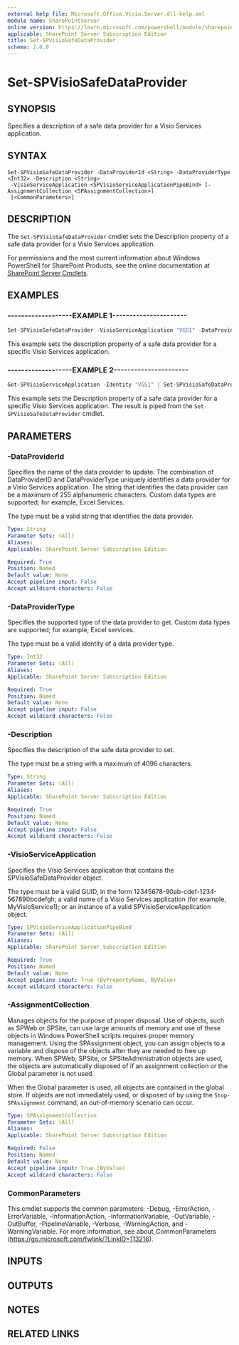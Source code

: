 ```yaml
---
external help file: Microsoft.Office.Visio.Server.dll-help.xml
module name: SharePointServer
online version: https://learn.microsoft.com/powershell/module/sharepoint-server/set-spvisiosafedataprovider
applicable: SharePoint Server Subscription Edition
title: Set-SPVisioSafeDataProvider
schema: 2.0.0
---
```


# Set-SPVisioSafeDataProvider

## SYNOPSIS
Specifies a description of a safe data provider for a Visio Services application.

## SYNTAX

```
Set-SPVisioSafeDataProvider -DataProviderId <String> -DataProviderType <Int32> -Description <String>
 -VisioServiceApplication <SPVisioServiceApplicationPipeBind> [-AssignmentCollection <SPAssignmentCollection>]
 [<CommonParameters>]
```

## DESCRIPTION
The `Set-SPVisioSafeDataProvider` cmdlet sets the Description property of a safe data provider for a Visio Services application.

For permissions and the most current information about Windows PowerShell for SharePoint Products, see the online documentation at [SharePoint Server Cmdlets](https://learn.microsoft.com/powershell/sharepoint/sharepoint-server/sharepoint-server-cmdlets).


## EXAMPLES

### -------------------EXAMPLE 1----------------------
```powershell
Set-SPVisioSafeDataProvider -VisioServiceApplication "VGS1" -DataProviderID "SQLOLEDB" -DataProviderType 1 -Description "SQL OLEDB Driver!"
```

This example sets the description property of a safe data provider for a specific Visio Services application.


### -------------------EXAMPLE 2----------------------
```powershell
Get-SPVisioServiceApplication -Identity "VGS1" | Set-SPVisioSafeDataProvider -DataProviderID "SQLOLEDB" -DataProviderType 1 -Description "SQL OLEDB Driver!"
```

This example sets the Description property of a safe data provider for a specific Visio Services application.
The result is piped from the `Set-SPVisioSafeDataProvider` cmdlet.


## PARAMETERS

### -DataProviderId
Specifies the name of the data provider to update.
The combination of DataProviderID and DataProviderType uniquely identifies a data provider for a Visio Services application.
The string that identifies the data provider can be a maximum of 255 alphanumeric characters.
Custom data types are supported; for example, Excel Services.

The type must be a valid string that identifies the data provider.

```yaml
Type: String
Parameter Sets: (All)
Aliases: 
Applicable: SharePoint Server Subscription Edition

Required: True
Position: Named
Default value: None
Accept pipeline input: False
Accept wildcard characters: False
```

### -DataProviderType
Specifies the supported type of the data provider to get.
Custom data types are supported; for example, Excel services.

The type must be a valid identity of a data provider type.

```yaml
Type: Int32
Parameter Sets: (All)
Aliases: 
Applicable: SharePoint Server Subscription Edition

Required: True
Position: Named
Default value: None
Accept pipeline input: False
Accept wildcard characters: False
```

### -Description
Specifies the description of the safe data provider to set.

The type must be a string with a maximum of 4096 characters.

```yaml
Type: String
Parameter Sets: (All)
Aliases: 
Applicable: SharePoint Server Subscription Edition

Required: True
Position: Named
Default value: None
Accept pipeline input: False
Accept wildcard characters: False
```

### -VisioServiceApplication
Specifies the Visio Services application that contains the SPVisioSafeDataProvider object.

The type must be a valid GUID, in the form 12345678-90ab-cdef-1234-567890bcdefgh; a valid name of a Visio Services application (for example, MyVisioService1); or an instance of a valid SPVisioServiceApplication object.

```yaml
Type: SPVisioServiceApplicationPipeBind
Parameter Sets: (All)
Aliases: 
Applicable: SharePoint Server Subscription Edition

Required: True
Position: Named
Default value: None
Accept pipeline input: True (ByPropertyName, ByValue)
Accept wildcard characters: False
```

### -AssignmentCollection
Manages objects for the purpose of proper disposal.
Use of objects, such as SPWeb or SPSite, can use large amounts of memory and use of these objects in Windows PowerShell scripts requires proper memory management.
Using the SPAssignment object, you can assign objects to a variable and dispose of the objects after they are needed to free up memory.
When SPWeb, SPSite, or SPSiteAdministration objects are used, the objects are automatically disposed of if an assignment collection or the Global parameter is not used.

When the Global parameter is used, all objects are contained in the global store.
If objects are not immediately used, or disposed of by using the `Stop-SPAssignment` command, an out-of-memory scenario can occur.

```yaml
Type: SPAssignmentCollection
Parameter Sets: (All)
Aliases: 
Applicable: SharePoint Server Subscription Edition

Required: False
Position: Named
Default value: None
Accept pipeline input: True (ByValue)
Accept wildcard characters: False
```

### CommonParameters
This cmdlet supports the common parameters: -Debug, -ErrorAction, -ErrorVariable, -InformationAction, -InformationVariable, -OutVariable, -OutBuffer, -PipelineVariable, -Verbose, -WarningAction, and -WarningVariable. For more information, see about_CommonParameters (https://go.microsoft.com/fwlink/?LinkID=113216).

## INPUTS

## OUTPUTS

## NOTES

## RELATED LINKS
